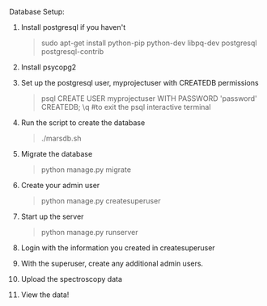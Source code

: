 Database Setup:
1. Install postgresql if you haven't
   >sudo apt-get install python-pip python-dev libpq-dev postgresql postgresql-contrib
  
2. Install psycopg2
3. Set up the postgresql user, myprojectuser with CREATEDB permissions
   >psql
   >CREATE USER myprojectuser WITH PASSWORD 'password' CREATEDB;
   >\q  #to exit the psql interactive terminal
4. Run the script to create the database
   >./marsdb.sh
5. Migrate the database
   >python manage.py migrate
6. Create your admin user
   >python manage.py createsuperuser
7. Start up the server
   >python manage.py runserver
8. Login with the information you created in createsuperuser
9. With the superuser, create any additional admin users.
10. Upload the spectroscopy data
11. View the data!
